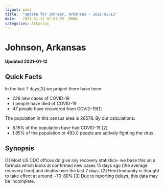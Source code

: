 ```yaml
---
layout: post
title:  "Update for Johnson, Arkansas - 2021-01-12"
date:   2021-01-12 01:01:29 -0600
categories: Arkansas
---
```


# Johnson, Arkansas
#### Updated 2021-01-12

## Quick Facts

In the last 7 days[3] we project there have been
- *228* new cases of COVID-19
- *1* people have died of COVID-19
- *47* people have recovered from COVID-19[1]

The population in this census area is 26578. By our calculations:
- 8.15% of the population have had COVID-19.[2]
- 1.85% of the population or 493.0 people are actively fighting the virus.

## Synopsis




[1] Most US CDC offices do give any recovery statistics- we base this on a formula which looks at confirmed new cases
15 days ago (the average recovery time) and deaths over the last 7 days.
[2] Herd Immunity is thought to take effect at around ~70-80%
[3] Due to reporting delays, this data may be incomplete. 
    